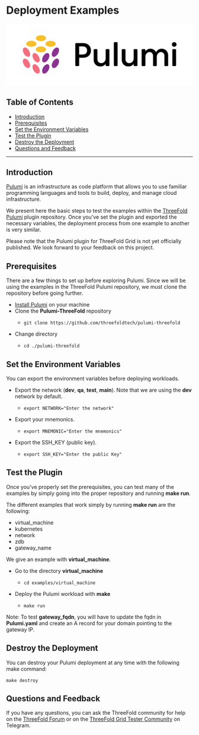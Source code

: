 <h1> Deployment Examples</h1>

![](./img/pulumi_logo.svg)

<h2>Table of Contents</h2>

- [Introduction](#introduction)
- [Prerequisites](#prerequisites)
- [Set the Environment Variables](#set-the-environment-variables)
- [Test the Plugin](#test-the-plugin)
- [Destroy the Deployment](#destroy-the-deployment)
- [Questions and Feedback](#questions-and-feedback)

***

## Introduction

[Pulumi](https://www.pulumi.com/) is an infrastructure as code platform that allows you to use familiar programming languages and tools to build, deploy, and manage cloud infrastructure.

We present here the basic steps to test the examples within the [ThreeFold Pulumi](https://github.com/threefoldtech/pulumi-threefold) plugin repository. Once you've set the plugin and exported the necessary variables, the deployment process from one example to another is very similar.

Please note that the Pulumi plugin for ThreeFold Grid is not yet officially published. We look forward to your feedback on this project.

## Prerequisites

There are a few things to set up before exploring Pulumi. Since we will be using the examples in the ThreeFold Pulumi repository, we must clone the repository before going further.

* [Install Pulumi](./pulumi_install.md) on your machine
* Clone the **Pulumi-ThreeFold** repository
  * ```
    git clone https://github.com/threefoldtech/pulumi-threefold
    ```
* Change directory
  * ```
    cd ./pulumi-threefold
    ```

## Set the Environment Variables

You can export the environment variables before deploying workloads.

* Export the network (**dev**, **qa**, **test**, **main**). Note that we are using the **dev** network by default.
  * ```
    export NETWORK="Enter the network"
    ```
* Export your mnemonics. 
  * ```
    export MNEMONIC="Enter the mnemonics"
    ```
* Export the SSH_KEY (public key).
  * ```
    export SSH_KEY="Enter the public Key"
    ```

## Test the Plugin

Once you've properly set the prerequisites, you can test many of the examples by simply going into the proper repository and running **make run**.

The different examples that work simply by running **make run** are the following:

* virtual_machine
* kubernetes
* network
* zdb
* gateway_name

We give an example with **virtual_machine**.

* Go to the directory **virtual_machine**
  * ```
    cd examples/virtual_machine
    ```
* Deploy the Pulumi workload with **make**
  * ```
    make run
    ```

Note: To test **gateway_fqdn**, you will have to update the fqdn in **Pulumi.yaml** and create an A record for your domain pointing to the gateway IP.


## Destroy the Deployment

You can destroy your Pulumi deployment at any time with the following make command:

```
make destroy
```   

## Questions and Feedback

If you have any questions, you can ask the ThreeFold community for help on the [ThreeFold Forum](http://forum.threefold.io/) or on the [ThreeFold Grid Tester Community](https://t.me/threefoldtesting) on Telegram.
